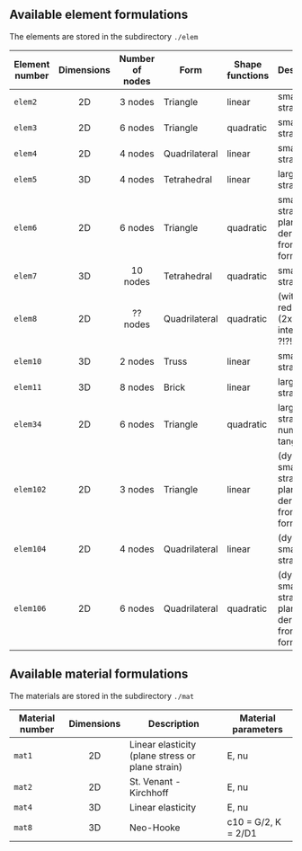 ## Available element formulations

The elements are stored in the subdirectory `./elem`

Element number | Dimensions | Number of nodes | Form | Shape functions | Description
--- | :---: | :---: | --- | --- | ---
`elem2` | 2D | 3 nodes | Triangle | linear | small strains
`elem3` | 2D | 6 nodes | Triangle | quadratic | small strains
`elem4` | 2D | 4 nodes | Quadrilateral | linear | small strains
`elem5` | 3D | 4 nodes | Tetrahedral | linear | large strains
`elem6` | 2D | 6 nodes | Triangle | quadratic | small strains, plane strain derived from 3D formulation
`elem7` | 3D | 10 nodes | Tetrahedral | quadratic | small strains
`elem8` | 2D | ?? nodes | Quadrilateral | quadratic | (with reduced (2x2) integration ?!?!)
`elem10` | 3D | 2 nodes | Truss | linear | small strains
`elem11` | 3D | 8 nodes | Brick | linear | large strains
`elem34` | 2D | 6 nodes | Triangle | quadratic | large strains, numerical tangent
`elem102` | 2D | 3 nodes | Triangle | linear | (dynamics) small strains, plane strain derived from 3D formulation
`elem104` | 2D | 4 nodes | Quadrilateral | linear | (dynamics) small strains
`elem106` | 2D | 6 nodes | Quadrilateral | quadratic | (dynamics) small strains, plane strain derived from 3D formulation

## Available material formulations

The materials are stored in the subdirectory `./mat`

Material number | Dimensions | Description | Material parameters
--- | :---: | --- | ---
`mat1` | 2D | Linear elasticity (plane stress or plane strain) | E, nu
`mat2` | 2D | St. Venant - Kirchhoff | E, nu
`mat4` | 3D | Linear elasticity | E, nu
`mat8` | 3D | Neo-Hooke | c10 = G/2, K = 2/D1
